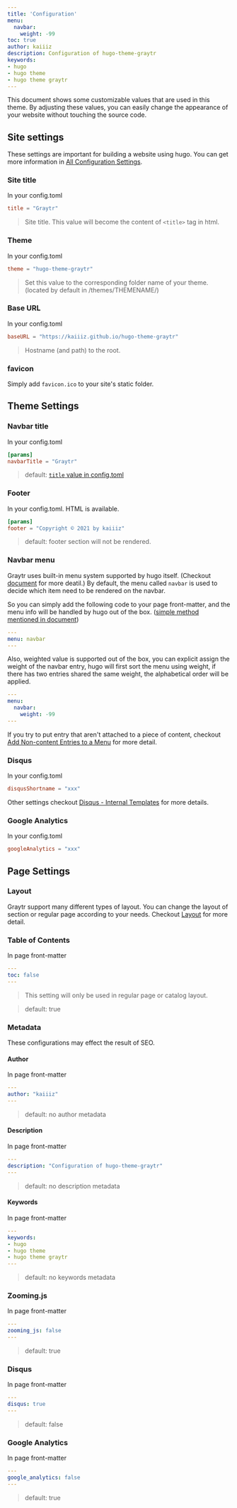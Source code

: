 ```yaml
---
title: 'Configuration'
menu:
  navbar:
    weight: -99
toc: true
author: kaiiiz
description: Configuration of hugo-theme-graytr
keywords:
- hugo
- hugo theme
- hugo theme graytr
---
```


This document shows some customizable values that are used in this theme. By adjusting these values, you can easily change the appearance of your website without touching the source code.

## Site settings

These settings are important for building a website using hugo. You can get more information in [All Configuration Settings](https://gohugo.io/getting-started/configuration/#all-configuration-settings).

### Site title

In your config.toml

```toml
title = "Graytr"
```

> Site title. This value will become the content of `<title>` tag in html.

### Theme

In your config.toml

```toml
theme = "hugo-theme-graytr"
```

> Set this value to the corresponding folder name of your theme. (located by default in /themes/THEMENAME/)

### Base URL

In your config.toml

```toml
baseURL = "https://kaiiiz.github.io/hugo-theme-graytr"
```

> Hostname (and path) to the root.

### favicon

Simply add `favicon.ico` to your site's static folder.

## Theme Settings

### Navbar title

In your config.toml

```toml
[params]
navbarTitle = "Graytr"
```

> default: [`title` value in config.toml](#site-title)

### Footer

In your config.toml. HTML is available.

```toml
[params]
footer = "Copyright © 2021 by kaiiiz"
```

> default: footer section will not be rendered.

### Navbar menu

Graytr uses built-in menu system supported by hugo itself. (Checkout [document](https://gohugo.io/content-management/menus) for more deatil.) By default, the menu called `navbar` is used to decide which item need to be rendered on the navbar.

So you can simply add the following code to your page front-matter, and the menu info will be handled by hugo out of the box. ([simple method mentioned in document](https://gohugo.io/content-management/menus#simple))

```yaml
---
menu: navbar
---
```

Also, weighted value is supported out of the box, you can explicit assign the weight of the navbar entry, hugo will first sort the menu using weight, if there has two entries shared the same weight, the alphabetical order will be applied.

```yaml
---
menu:
  navbar:
    weight: -99
---
```

If you try to put entry that aren't attached to a piece of content, checkout [Add Non-content Entries to a Menu](https://gohugo.io/content-management/menus#add-non-content-entries-to-a-menu) for more detail.

### Disqus

In your config.toml

```toml
disqusShortname = "xxx"
```

Other settings checkout [Disqus - Internal Templates](https://gohugo.io/templates/internal/#disqus) for more details.

### Google Analytics

In your config.toml

```toml
googleAnalytics = "xxx"
```
## Page Settings

### Layout

Graytr support many different types of layout. You can change the layout of section or regular page according to your needs. Checkout [Layout](/hugo-theme-graytr/layouts) for more detail.

### Table of Contents

In page front-matter

```yaml
---
toc: false
---
```

> This setting will only be used in regular page or catalog layout.

> default: true

### Metadata

These configurations may effect the result of SEO.

#### Author

In page front-matter

```yaml
---
author: "kaiiiz"
---
```

> default: no author metadata

#### Description

In page front-matter

```yaml
---
description: "Configuration of hugo-theme-graytr"
---
```

> default: no description metadata

#### Keywords

In page front-matter

```yaml
---
keywords:
- hugo
- hugo theme
- hugo theme graytr
---
```

> default: no keywords metadata

### Zooming.js

In page front-matter

```yaml
---
zooming_js: false
---
```

> default: true

### Disqus

In page front-matter

```yaml
---
disqus: true
---
```

> default: false

### Google Analytics

In page front-matter

```yaml
---
google_analytics: false
---
```

> default: true
